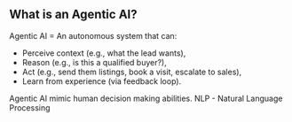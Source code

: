 ## What is an Agentic AI?

Agentic AI = An autonomous system that can:
- Perceive context (e.g., what the lead wants),
- Reason (e.g., is this a qualified buyer?),
- Act (e.g., send them listings, book a visit, escalate to sales),
- Learn from experience (via feedback loop).

Agentic AI mimic human decision making abilities. 
NLP - Natural Language Processing
